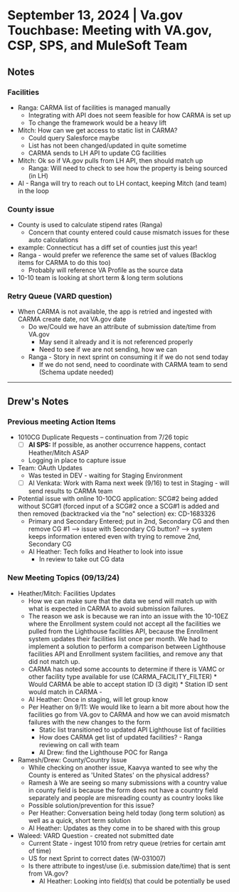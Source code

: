 # September 13, 2024 | Va.gov Touchbase: Meeting with VA.gov, CSP, SPS, and MuleSoft Team

## Notes
###  Facilities
- Ranga: CARMA list of facilities is managed manually
     - Integrating with API does not seem feasible for how CARMA is set up
     - To change the framework would be a heavy lift
- Mitch: How can we get access to static list in CARMA?
     - Could query Salesforce maybe
     - List has not been changed/updated in quite sometime
     - CARMA sends to LH API to update CG facilities
- Mitch: Ok so if VA.gov pulls from LH API, then should match up
     - Ranga: Will need to check to see how the property is being sourced (in LH)
- AI - Ranga will try to reach out to LH contact, keeping Mitch (and team) in the loop

### County issue
- County is used to calculate stipend rates (Ranga)
     - Concern that county entered could cause mismatch issues for these auto calculations
- example: Connecticut has a diff set of counties just this year! 
- Ranga - would prefer we reference the same set of values (Backlog items for CARMA to do this too)
     - Probably will reference VA Profile as the source data
- 10-10 team is looking at short term & long term solutions

### Retry Queue (VARD question)
- When CARMA is not available, the app is retried and ingested with CARMA create date, not VA.gov date
     - Do we/Could we have an attribute of submission date/time from VA.gov
          - May send it already and it is not referenced properly
          - Need to see if we are not sending, how we can
     - Ranga - Story in next sprint on consuming it if we do not send today
          - If we do not send, need to coordinate with CARMA team to send (Schema update needed)

---
## Drew's Notes

### Previous meeting Action Items
- 1010CG Duplicate Requests – continuation from 7/26 topic
     - [ ] **AI SPS:**  If possible, as another occurrence happens, contact Heather/Mitch ASAP
     - Logging in place to capture issue
- Team:  OAuth Updates
     - Was tested in DEV - waiting for Staging Environment
     - [ ] AI Venkata: Work with Rama next week (9/16) to test in Staging - will send results to CARMA team
- Potential issue with online 10-10CG application: SCG#2 being added without SCG#1 (forced input of a SCG#2 once a SCG#1 is added and then removed (backtracked via the "no" selection) ex: CD-1683326
     - Primary and Secondary Entered; put in 2nd, Secondary CG and then remove CG #1 -->  issue with Secondary CG button? -->  system keeps information entered even with trying to remove 2nd, Secondary CG
     - AI Heather:  Tech folks and Heather to look into issue
          - In review to take out CG data

### New Meeting Topics (09/13/24)

* Heather/Mitch:  Facilities Updates
    * How we can make sure that the data we send will match up with what is expected in CARMA to avoid submission failures.
    * The reason we ask is because we ran into an issue with the 10-10EZ where the Enrollment system could not accept all the facilities we pulled from the Lighthouse facilities API, because the Enrollment system updates their facilities list once per month.  We had to implement a solution to perform a comparison between Lighthouse facilities API and Enrollment system facilities, and remove any that did not match up.
    * CARMA has noted some accounts to determine if there is VAMC or other facility type available for use (CARMA_FACILITY_FILTER)
            * Would CARMA be able to accept station ID (3 digit)
            * Station ID sent would match in CARMA -
    * AI Heather:  Once in staging, will let group know
    * Per Heather on 9/11:  We would like to learn a bit more about how the facilities go from VA.gov to CARMA and how we can avoid mismatch failures with the new changes to the form
        * Static list transitioned to updated API Lighthouse list of facilities
        * How does CARMA get list of updated facilities? - Ranga reviewing on call with team
        * AI Drew:  find the Lighthouse POC for Ranga
* Ramesh/Drew:  County/Country Issue
    * While checking on another issue, Kaavya wanted to see why the County is entered as 'United States' on the physical address?
    * Ramesh à  We are seeing so many submissions with a country value in county field is because the form does not have a country field separately and people are misreading county as country looks like
    * Possible solution/prevention for this issue?
    * Per Heather:  Conversation being held today (long term solution) as well as a quick, short term solution
    * AI Heather:  Updates as they come in to be shared with this group
* Waleed:  VARD Question - created not submitted date
    * Current State - ingest 1010 from retry queue (retries for certain amt of time)
    * US for next Sprint to correct dates (W-031007)
    * Is there attribute to ingest/use (i.e. submission date/time) that is sent from VA.gov?
        * AI Heather:  Looking into field(s) that could be potentially be used
